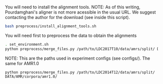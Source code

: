 You will need to install the alignment tools. NOTE: As of this writing,
Pourdamghani's aligner is not more acessible in the usual URL. We suggest
contacting the author for the download (see inside this script).

```bash
bash preprocess/install_alignment_tools.sh
```

You will need first to preprocess the data to obtain the alignments

```bash
. set_environment.sh
python preprocess/merge_files.py /path/to/LDC2017T10/data/amrs/split/ DATA/AMR/corpora/amr2.0/
```

NOTE: This are the paths used in experiment configs (see configs/). The same for AMR1.0

```
python preprocess/merge_files.py /path/to/LDC2014T12/data/amrs/split/ DATA/AMR/corpora/amr1.0/
```
